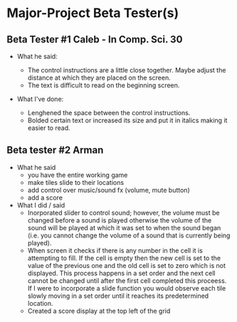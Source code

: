 # Major-Project Beta Tester(s)

## Beta Tester #1 Caleb - In Comp. Sci. 30
- What he said:
  - The control instructions are a little close together. Maybe adjust the distance at which they are placed on the screen.
  - The text is difficult to read on the beginning screen.
 
 - What I've done:
   - Lenghened the space between the control instructions.
   - Bolded certain text or increased its size and put it in italics making it easier to read.

## Beta tester #2 Arman
- What he said 
   - you have the entire working game
   - make tiles slide to their locations
   - add control over music/sound fx (volume, mute button)
   - add a score
- What I did / said
  - Inorporated slider to control sound; however, the volume must be changed before a sound is played otherwise the volume of the sound will be played at which it was set to when the sound began (i.e. you cannot change the volume of a sound that is currently being played).
  - When screen it checks if there is any number in the cell it is attempting to fill. If the cell is empty then the new cell is set to the value of the previous one and the old cell is set to zero which is not displayed. This process happens in a set order and the next cell cannot be changed until after the first cell completed this proceess. If I were to incorporate a slide function you would observe each tile slowly moving in a set order until it reaches its predetermined location.
  - Created a score display at the top left of the grid